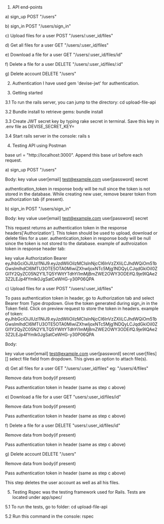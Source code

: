 1. API end-points

a) sign_up
POST "/users"

b) sign_in
POST "/users/sign_in"

c) Upload files for a user
POST "/users/:user_id/files"

d) Get all files for a user
GET "/users/:user_id/files"

e) Download a file for a user
GET "/users/:user_id/files/id"

f) Delete a file for a user
DELETE "/users/:user_id/files/:id"

g) Delete account
DELETE "/users"

2. Authentication
I have used gem 'devise-jwt' for authentication.

3. Getting started

3.1 To run the rails server, you can jump to the directory:
    cd upload-file-api

3.2 Bundle install to retrieve gems:
    bundle install

3.3 Create JWT secret key by typing rake secret in terminal. Save this key in .env file as
    DEVISE_SECRET_KEY=

3.4 Start rails server in the console:
    rails s

4. Testing API using Postman

base url = "http://localhost:3000". Append this base url before each request.

a) sign_up
POST "/users"

Body:
key                     value
user[email]             test@example.com
user[password]          secret

authentication_token in response body will be null since the token is not stored in the database.
While creating new user, remove bearer token from authorization tab (if present).

b) sign_in
POST "/users/sign_in"

Body:
key                     value
user[email]             test@example.com
user[password]          secret

This request returns an authentication token in the response headers['Authorization']. This token should be used to upload, download or delete files for a user.
authentication_token in response body will be null since the token is not stored to the database.
example of authroization token in response header tab:

key              value
Authorization    Bearer eyJhbGciOiJIUzI1NiJ9.eyJzdWIiOiIzMCIsInNjcCI6InVzZXIiLCJhdWQiOm51bGwsImlhdCI6MTU3OTE5OTA0MiwiZXhwIjoxNTc5Mjg1NDQyLCJqdGkiOiI0ZGI1Y2QyZC05N2Y1LTQ5YWItYTdhYi1mMjBmZWE2OWY3ODEifQ.9je9IQAe23Z2LEJp4fYmlk0JgSatCeWHG-y30P06QPA


c) Upload files for a user
POST "/users/:user_id/files"

To pass authentication token in header, go to Authorization tab and select Bearer from Type dropdown. Give the token generated during sign_in in the Token field. Click on preview request to store the token in headers.
example of token: eyJhbGciOiJIUzI1NiJ9.eyJzdWIiOiIzMCIsInNjcCI6InVzZXIiLCJhdWQiOm51bGwsImlhdCI6MTU3OTE5OTA0MiwiZXhwIjoxNTc5Mjg1NDQyLCJqdGkiOiI0ZGI1Y2QyZC05N2Y1LTQ5YWItYTdhYi1mMjBmZWE2OWY3ODEifQ.9je9IQAe23Z2LEJp4fYmlk0JgSatCeWHG-y30P06QPA

Body:

key                     value
user[email]             test@example.com
user[password]          secret
user[files][]           select file field from dropdown. This gives an option to attach file(s).


d) Get all files for a user
GET "/users/:user_id/files"
eg: "/users/4/files"

Remove data from body(if present)

Pass authentication token in header (same as step c above)


e) Download a file for a user
GET "users/:user_id/files/id"

Remove data from body(if present)

Pass authentication token in header (same as step c above)


f) Delete a file for a user
DELETE "users/:user_id/files/id"

Remove data from body(if present)

Pass authentication token in header (same as step c above)

g) Delete account
DELETE "/users"

Remove data from body(if present)

Pass authentication token in header (same as step c above)

This step deletes the user account as well as all his files.


5. Testing
Rspec was the testing framework used for Rails. Tests are located under app/spec/

5.1 To run the tests, go to folder:
cd upload-file-api

5.2 Run this command in the console:
rspec









